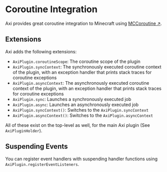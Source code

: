 # Coroutine Integration

Axi provides great coroutine integration to Minecraft
using [MCCoroutine ↗](https://github.com/Shynixn/MCCoroutine).

## Extensions

Axi adds the following extensions:

- `AxiPlugin.coroutineScope`: The coroutine scope of the plugin
- `AxiPlugin.syncContext`: The synchronously executed coroutine
  context of the plugin, with an exception handler that prints
  stack traces for coroutine exceptions
- `AxiPlugin.asyncContext`: The asynchronously executed coroutine
  context of the plugin, with an exception handler that prints
  stack traces for coroutine exceptions
- `AxiPlugin.sync`: Launches a synchronously executed job
- `AxiPlugin.async`: Launches an asynchronously executed job
- `AxiPlugin.syncContext()`: Switches to the `AxiPlugin.syncContext`
- `AxiPlugin.asyncContext()`: Switches to the `AxiPlugin.asyncContext`

All of these exist on the top-level as well, for the main
Axi plugin (See `AxiPluginHolder`).

## Suspending Events

You can register event handlers with suspending handler functions using
`AxiPlugin.registerEventListeners`.
